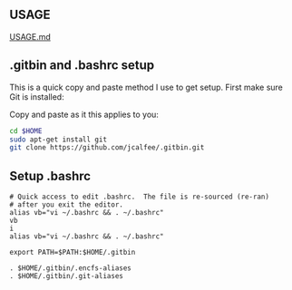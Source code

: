 USAGE
------------
[USAGE.md](USAGE.md)


.gitbin and .bashrc setup
------------
This is a quick copy and paste method I use to get setup.  First make sure Git is installed:


Copy and paste as it this applies to you:
```bash
cd $HOME
sudo apt-get install git
git clone https://github.com/jcalfee/.gitbin.git
```

Setup .bashrc
------------

```
# Quick access to edit .bashrc.  The file is re-sourced (re-ran) 
# after you exit the editor.
alias vb="vi ~/.bashrc && . ~/.bashrc"
vb
i
alias vb="vi ~/.bashrc && . ~/.bashrc"

export PATH=$PATH:$HOME/.gitbin

. $HOME/.gitbin/.encfs-aliases
. $HOME/.gitbin/.git-aliases
```

